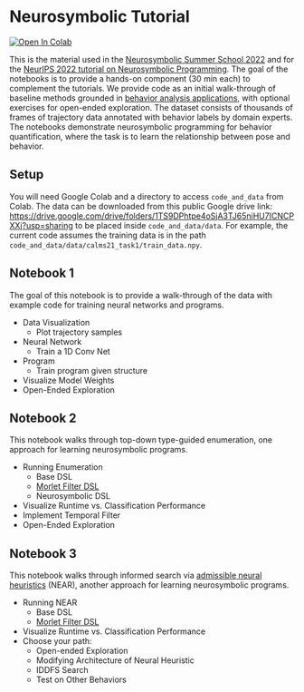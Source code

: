 # Neurosymbolic Tutorial

[![Open In Colab](https://colab.research.google.com/assets/colab-badge.svg)](https://colab.research.google.com/github/neurosymbolic-learning/Neurosymbolic_Summer_School)

This is the material used in the [Neurosymbolic Summer School 2022](http://www.neurosymbolic.org/summerschool.html) and for the [NeurIPS 2022 tutorial on Neurosymbolic Programming](https://sites.google.com/view/nsptutorial). The goal of the notebooks is to provide a hands-on component (30 min each) to complement the tutorials. We provide code as an initial walk-through of baseline methods grounded in [behavior analysis applications](https://arxiv.org/pdf/2104.02710.pdf), with optional exercises for open-ended exploration. The dataset consists of thousands of frames of trajectory data annotated with behavior labels by domain experts. The notebooks demonstrate neurosymbolic programming for behavior quantification, where the task is to learn the relationship between pose and behavior. 

## Setup

You will need Google Colab and a directory to access `code_and_data` from Colab. The data can be downloaded from this public Google drive link: https://drive.google.com/drive/folders/1TS9DPhtpe4oSjA3TJ65niHU7ICNCPXXj?usp=sharing to be placed inside `code_and_data/data`. For example, the current code assumes the training data is in the path `code_and_data/data/calms21_task1/train_data.npy`.

## Notebook 1 

The goal of this notebook is to provide a walk-through of the data with example code for training neural networks and programs. 

* Data Visualization
     *  Plot trajectory samples
* Neural Network
     * Train a 1D Conv Net
* Program 
     * Train program given structure
* Visualize Model Weights
* Open-Ended Exploration

## Notebook 2 

This notebook walks through top-down type-guided enumeration, one approach for learning neurosymbolic programs.

* Running Enumeration
     *  Base DSL
     *  [Morlet Filter DSL](https://arxiv.org/pdf/2106.06114.pdf)
     *  Neurosymbolic DSL     
* Visualize Runtime vs. Classification Performance
* Implement Temporal Filter 
* Open-Ended Exploration

## Notebook 3

This notebook walks through informed search via [admissible neural heuristics](https://arxiv.org/pdf/2007.12101.pdf) (NEAR), another approach for learning neurosymbolic programs.

* Running NEAR
     *  Base DSL
     *  [Morlet Filter DSL](https://arxiv.org/pdf/2106.06114.pdf)
* Visualize Runtime vs. Classification Performance
* Choose your path:
     *  Open-ended Exploration
     *  Modifying Architecture of Neural Heuristic 
     *  IDDFS Search
     *  Test on Other Behaviors
